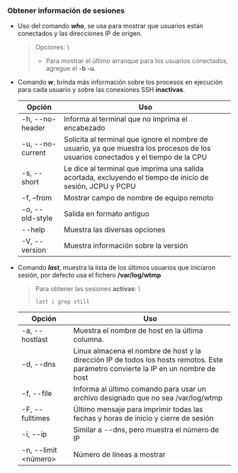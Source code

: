 ### Obtener información de sesiones

* Uso del comando ***who***, se usa para mostrar que usuarios están conectados y las direcciones IP de origen.
  > Opciones: \
  > * Para mostrar el último arranque para los usuarios conectados, agregue el **-b -u**.

* Comando ***w***, brinda más información sobre los procesos en ejecución para cada usuario y sobre las conexiones SSH **inactivas**.

  | Opción   | Uso              |
  |----------|------------------|
  | -h, --no-header | Informa al terminal que no imprima el encabezado |
  | -u, --no-current | Solicita al terminal que ignore el nombre de usuario, ya que muestra los procesos de los usuarios conectados y el tiempo de la CPU |
  | -s, --short | Le dice al terminal que imprima una salida acortada, excluyendo el tiempo de inicio de sesión, JCPU y PCPU |
  | -f, –from | Mostrar campo de nombre de equipo remoto |
  | -o, --old-style | Salida en formato antiguo |
  | --help | Muestra las diversas opciones |
  | -V, --version | Muestra información sobre la versión |
  
* Comando ***last***, muestra la lista de los últimos usuarios que iniciaron sesión, por defecto usa el fichero **/var/log/wtmp**
  > Para obtener las sesiones **activas**: \
  > ~~~
  > last | grep still
  > ~~~
  | Opción   | Uso              |
  |----------|------------------|
  | -a, --hostlast | Muestra el nombre de host en la última columna. |
  | -d, --dns | Linux almacena el nombre de host y la dirección IP de todos los hosts remotos. Este parámetro convierte la IP en un nombre de host |
  | -f, --file | Informa al último comando para usar un archivo designado que no sea /var/log/wtmp |
  | -F, --fulltimes | Último mensaje para imprimir todas las fechas y horas de inicio y cierre de sesión |
  | -i, --ip | Similar a --dns, pero muestra el número de IP |
  | -n, --limit <número> | Número de líneas a mostrar |
